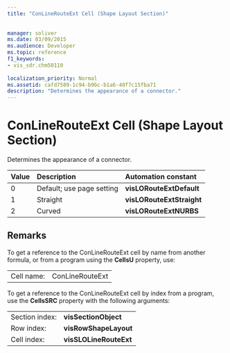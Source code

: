 ```yaml
---
title: "ConLineRouteExt Cell (Shape Layout Section)"
 
 
manager: soliver
ms.date: 03/09/2015
ms.audience: Developer
ms.topic: reference
f1_keywords:
- vis_sdr.chm50110
 
localization_priority: Normal
ms.assetid: cafd7589-1c94-b9bc-b1a6-40f7c15fba71
description: "Determines the appearance of a connector."
---
```


# ConLineRouteExt Cell (Shape Layout Section)

Determines the appearance of a connector.
  
|**Value**|**Description**|**Automation constant**|
|:-----|:-----|:-----|
| 0  <br/> | Default; use page setting  <br/> |**visLORouteExtDefault** <br/> |
| 1  <br/> | Straight  <br/> |**visLORouteExtStraight** <br/> |
| 2  <br/> | Curved  <br/> |**visLORouteExtNURBS** <br/> |
   
## Remarks

To get a reference to the ConLineRouteExt cell by name from another formula, or from a program using the **CellsU** property, use: 
  
|||
|:-----|:-----|
| Cell name:  <br/> | ConLineRouteExt  <br/> |
   
To get a reference to the ConLineRouteExt cell by index from a program, use the **CellsSRC** property with the following arguments: 
  
|||
|:-----|:-----|
| Section index:  <br/> |**visSectionObject** <br/> |
| Row index:  <br/> |**visRowShapeLayout** <br/> |
| Cell index:  <br/> |**visSLOLineRouteExt** <br/> |
   

